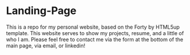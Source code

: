 # Landing-Page

This is a repo for my personal website, based on the Forty by HTML5up template.
This website serves to show my projects, resume, and a little of who I am.
Please feel free to contact me via the form at the bottom of the main page, via email, or linkedin!
